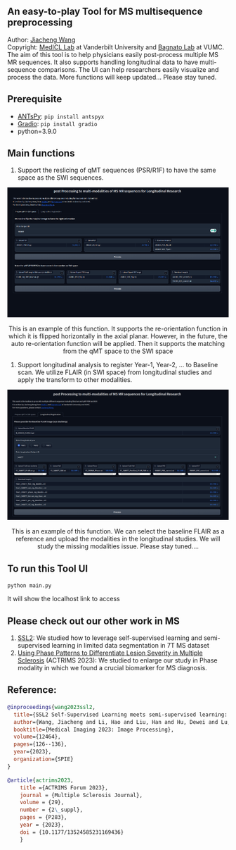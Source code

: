 ## An easy-to-play Tool for MS multisequence preprocessing
Author: [Jiacheng Wang](https://jackywang22.github.io/) <br>
Copyright: [MedICL Lab](https://github.com/MedICL-VU) at Vanderbilt University and [Bagnato Lab](https://www.vumc.org/bagnato-lab/our-mission) at VUMC. <br>
The aim of this tool is to help physicians easily post-process multiple MS MR sequences. It also supports handling longitudinal data to have multi-sequence comparisons. The UI can help researchers easily visualize and process the data. More functions will keep updated... Please stay tuned.

## Prerequisite
- [ANTsPy](https://pypi.org/project/antspyx/): ```pip install antspyx``` 
- [Gradio](https://www.gradio.app/): ```pip install gradio```
- python=3.9.0


## Main functions
1. Support the reslicing of qMT sequences (PSR/R1F) to have the same space as the SWI sequences.
<p float="left" align="center">
<img src="images/tab1.png" width="800" /> 
<figcaption align="center">
This is an example of this function. It supports the re-orientation function in which it is flipped horizontally in the axial planar. However, in the future, the auto re-orientation function will be applied. Then it supports the matching from the qMT space to the SWI space
</figcaption>
</p>

1. Support longitudinal analysis to register Year-1, Year-2, ... to Baseline scan. We utilize FLAIR (in SWI space) from longitudinal studies and apply the transform to other modalities.
<p float="left" align="center">
<img src="images/tab2.png" width="800" /> 
<figcaption align="center">
This is an example of this function. We can select the baseline FLAIR as a reference and upload the modalities in the longitudinal studies. We will study the missing modalities issue. Please stay tuned....
</figcaption>
</p>

## To run this Tool UI
```
python main.py
```
It will show the localhost link to access

## Please check out our other work in MS

1. [SSL2](https://arxiv.org/abs/2303.05026): We studied how to leverage self-supervised learning and semi-supervised learning in limited data segmentation in 7T MS dataset
2. [Using Phase Patterns to Differentiate Lesion Severity in Multiple Sclerosis](https://scholar.google.com/citations?view_op=view_citation&hl=zh-TW&user=QMJb-tUAAAAJ&sortby=pubdate&citation_for_view=QMJb-tUAAAAJ:eQOLeE2rZwMC) (ACTRIMS 2023): We studied to enlarge our study in Phase modality in which we found a crucial biomarker for MS diagnosis.

## Reference:
```bibtex
@inproceedings{wang2023ssl2,
  title={SSL2 Self-Supervised Learning meets semi-supervised learning: multiple clerosis segmentation in 7T-MRI from large-scale 3T-MRI},
  author={Wang, Jiacheng and Li, Hao and Liu, Han and Hu, Dewei and Lu, Daiwei and Yoon, Keejin and Barter, Kelsey and Bagnato, Francesca and Oguz, Ipek},
  booktitle={Medical Imaging 2023: Image Processing},
  volume={12464},
  pages={126--136},
  year={2023},
  organization={SPIE}
}
```
```bibtex
@article{actrims2023,
	title ={ACTRIMS Forum 2023},
	journal = {Multiple Sclerosis Journal},
	volume = {29},
	number = {2\_suppl},
	pages = {P283},
	year = {2023},
	doi = {10.1177/13524585231169436}
	}
```

